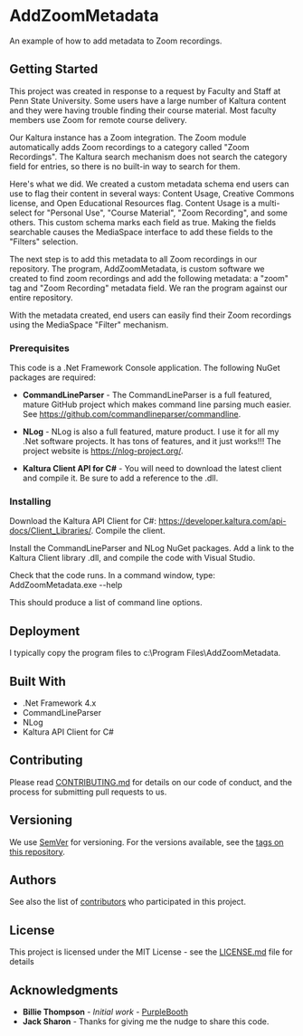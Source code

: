 # AddZoomMetadata

An example of how to add metadata to Zoom recordings.

## Getting Started

This project was created in response to a request by Faculty and Staff at Penn State University.  Some users have a large number of Kaltura content and they were having trouble finding their course material.  Most faculty members use Zoom for remote course delivery.

Our Kaltura instance has a Zoom integration.  The Zoom module automatically adds Zoom recordings to a category called "Zoom Recordings".  The Kaltura search mechanism does not search the category field for entries, so there is no built-in way to search for them.

Here's what we did.  We created a custom metadata schema end users can use to flag their content in several ways:  Content Usage, Creative Commons license, and Open Educational Resources flag.  Content Usage is a multi-select for "Personal Use",
"Course Material", "Zoom Recording", and some others.  This custom schema marks each field as <searchable>true</searchable>.  Making the fields searchable causes the MediaSpace interface to add these fields to the "Filters" selection.

The next step is to add this metadata to all Zoom recordings in our repository.  The program, AddZoomMetadata, is custom software we created to find zoom recordings and add the following metadata:  a "zoom" tag and "Zoom Recording" metadata field.  We ran the program against our entire repository.

With the metadata created, end users can easily find their Zoom recordings using the MediaSpace "Filter" mechanism.

### Prerequisites

This code is a .Net Framework Console application.  The following NuGet packages are required:

* **CommandLineParser** - The CommandLineParser is a full featured, mature GitHub project which makes command line parsing much easier.  See https://github.com/commandlineparser/commandline.

* **NLog** - NLog is also a full featured, mature product.  I use it for all my .Net software projects.  It has tons of features, and it just works!!!  The project website is https://nlog-project.org/.

* **Kaltura Client API for C#** - You will need to download the latest client and compile it.  Be sure to add a reference to the .dll.

### Installing

Download the Kaltura API Client for C#:  https://developer.kaltura.com/api-docs/Client_Libraries/.  Compile the client.

Install the CommandLineParser and NLog NuGet packages.  Add a link to the Kaltura Client library .dll, and compile the code with Visual Studio.

Check that the code runs.  In a command window, type:  AddZoomMetadata.exe --help

This should produce a list of command line options.

## Deployment

I typically copy the program files to c:\Program Files\AddZoomMetadata.

## Built With

* .Net Framework 4.x
* CommandLineParser
* NLog
* Kaltura API Client for C#

## Contributing

Please read [CONTRIBUTING.md](https://gist.github.com/PurpleBooth/b24679402957c63ec426) for details on our code of conduct, and the process for submitting pull requests to us.

## Versioning

We use [SemVer](http://semver.org/) for versioning. For the versions available, see the [tags on this repository](https://github.com/your/project/tags). 

## Authors

See also the list of [contributors](https://github.com/your/project/contributors) who participated in this project.

## License

This project is licensed under the MIT License - see the [LICENSE.md](LICENSE.md) file for details

## Acknowledgments

* **Billie Thompson** - *Initial work* - [PurpleBooth](https://github.com/PurpleBooth)
* **Jack Sharon** - Thanks for giving me the nudge to share this code.
